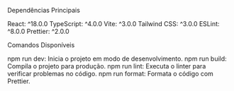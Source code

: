 Dependências Principais

React: ^18.0.0
TypeScript: ^4.0.0
Vite: ^3.0.0
Tailwind CSS: ^3.0.0
ESLint: ^8.0.0
Prettier: ^2.0.0


Comandos Disponíveis

npm run dev: Inicia o projeto em modo de desenvolvimento.
npm run build: Compila o projeto para produção.
npm run lint: Executa o linter para verificar problemas no código.
npm run format: Formata o código com Prettier.